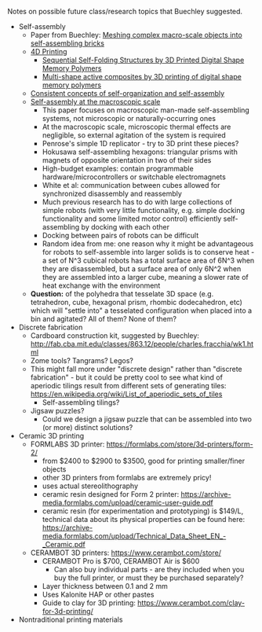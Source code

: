 Notes on possible future class/research topics that Buechley suggested.

- Self-assembly
    - Paper from Buechley: [Meshing complex macro-scale objects into self-assembling bricks](https://www.nature.com/articles/srep12257)
    - [4D Printing](https://en.wikipedia.org/wiki/4D_printing)
        - [Sequential Self-Folding Structures by 3D Printed Digital Shape Memory Polymers](https://www.ncbi.nlm.nih.gov/pmc/articles/PMC4562068/pdf/srep13616.pdf)
        - [Multi-shape active composites by 3D printing of digital shape memory polymers](https://www.ncbi.nlm.nih.gov/pmc/articles/PMC4829848/pdf/srep24224.pdf)
    - [Consistent concepts of self-organization and self-assembly](https://onlinelibrary.wiley.com/doi/abs/10.1002/cplx.20235)
    - [Self-assembly at the macroscopic scale](https://www.academia.edu/2813249/Self_assembly_at_the_macroscopic_scale)
        - This paper focuses on macroscopic man-made self-assembling systems, not microscopic or naturally-occurring ones
        - At the macroscopic scale, microscopic thermal effects are negligible, so external agitation of the system is required
        - Penrose's simple 1D replicator - try to 3D print these pieces?
        - Hokusawa self-assembling hexagons: triangular prisms with magnets of opposite orientation in two of their sides
        - High-budget examples: contain programmable hardware/microcontrollers or switchable electromagnets
        - White et al: communication between cubes allowed for synchronized disassembly and reassembly
        - Much previous research has to do with large collections of simple robots (with very little functionality, e.g. simple docking functionality and some limited motor control) efficiently self-assembling by docking with each other
        - Docking between pairs of robots can be difficult
        - Random idea from me: one reason why it might be advantageous for robots to self-assemble into larger solids is to conserve heat - a set of N^3 cubical robots has a total surface area of 6N^3 when they are disassembled, but a surface area of only 6N^2 when they are assembled into a larger cube, meaning a slower rate of heat exchange with the environment 
    - **Question:** of the polyhedra that tesselate 3D space (e.g. tetrahedron, cube, hexagonal prism, rhombic dodecahedron, etc) which will "settle into" a tesselated configuration when placed into a bin and agitated? All of them? None of them?
- Discrete fabrication
    - Cardboard construction kit, suggested by Buechley: http://fab.cba.mit.edu/classes/863.12/people/charles.fracchia/wk1.html
    - Zome tools? Tangrams? Legos?
    - This might fall more under "discrete design" rather than "discrete fabrication" - but it could be pretty cool to see what kind of aperiodic tilings result from different sets of generating tiles: https://en.wikipedia.org/wiki/List_of_aperiodic_sets_of_tiles
        - Self-assembling tilings?
    - Jigsaw puzzles?
        - Could we design a jigsaw puzzle that can be assembled into two (or more) distinct solutions?
- Ceramic 3D printing
    - FORMLABS 3D printer: https://formlabs.com/store/3d-printers/form-2/
        - from $2400 to $2900 to $3500, good for printing smaller/finer objects
        - other 3D printers from formlabs are extremely pricy!
        - uses actual stereolithography
        - ceramic resin designed for Form 2 printer: https://archive-media.formlabs.com/upload/ceramic-user-guide.pdf
        - ceramic resin (for experimentation and prototyping) is $149/L, technical data about its physical properties can be found here: https://archive-media.formlabs.com/upload/Technical_Data_Sheet_EN_-_Ceramic.pdf
    - CERAMBOT 3D printers: https://www.cerambot.com/store/
        - CERAMBOT Pro is $700, CERAMBOT Air is $600
            - Can also buy individual parts - are they included when you buy the full printer, or must they be purchased separately?
        - Layer thickness between 0.1 and 2 mm
        - Uses Kalonite HAP or other pastes
        - Guide to clay for 3D printing: https://www.cerambot.com/clay-for-3d-printing/
- Nontraditional printing materials
